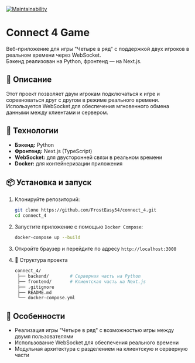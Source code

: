 [![Maintainability](https://api.codeclimate.com/v1/badges/e4fc64c03c925cc836b0/maintainability)](https://codeclimate.com/github/FrostEasy54/connect_4/maintainability)

# Connect 4 Game

Веб-приложение для игры "Четыре в ряд" с поддержкой двух игроков в реальном времени через WebSocket.  
Бэкенд реализован на Python, фронтенд — на Next.js.

## 🧩 Описание

Этот проект позволяет двум игрокам подключаться к игре и соревноваться друг с другом в режиме реального времени.  
Используется WebSocket для обеспечения мгновенного обмена данными между клиентами и сервером.

## 🚀 Технологии

- **Бэкенд:** Python
- **Фронтенд:** Next.js (TypeScript)
- **WebSocket:** для двусторонней связи в реальном времени
- **Docker:** для контейнеризации приложения

## 📦 Установка и запуск

1. Клонируйте репозиторий:

   ```bash
   git clone https://github.com/FrostEasy54/connect_4.git
   cd connect_4
   ```
2. Запустите приложение с помощью `Docker Compose`:
   ```bash
   docker-compose up --build
   ```
3. Откройте браузер и перейдите по адресу `http://localhost:3000`
4. 📁 Структура проекта
   ```bash
   connect_4/
    ├── backend/        # Серверная часть на Python
    ├── frontend/       # Клиентская часть на Next.js
    ├── .gitignore
    ├── README.md
    └── docker-compose.yml

   ```
## 📌 Особенности
* Реализация игры "Четыре в ряд" с возможностью игры между двумя пользователями
* Использование WebSocket для обеспечения реального времени
* Модульная архитектура с разделением на клиентскую и серверную части
